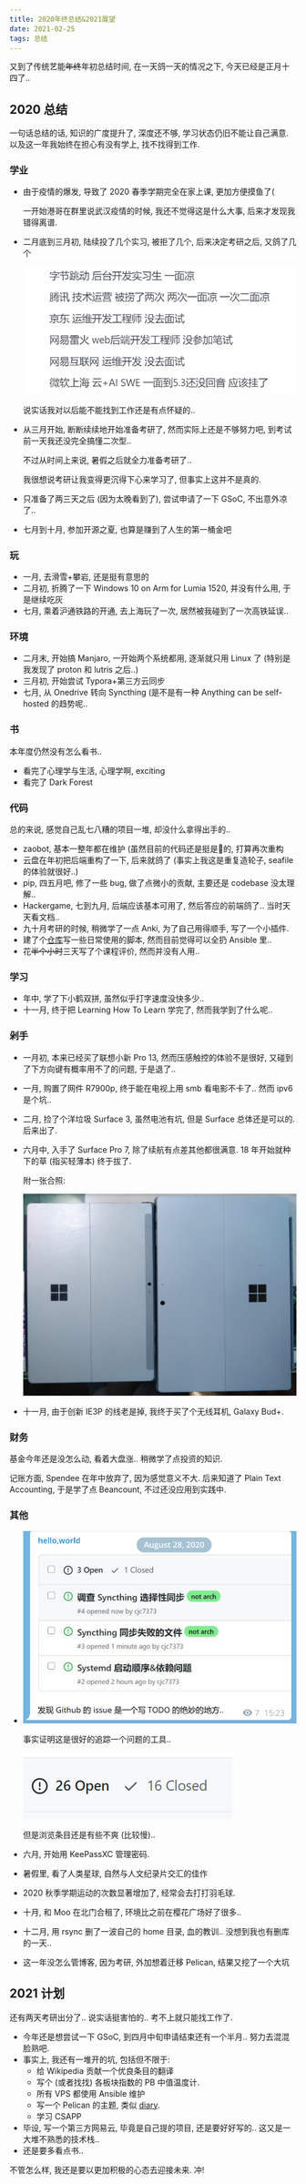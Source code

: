 ```yaml
---
title: 2020年终总结&2021展望
date: 2021-02-25
tags: 总结
---
```


又到了传统艺能~~年终~~年初总结时间, 在一天鸽一天的情况之下, 今天已经是正月十四了..

<!-- more -->

## 2020 总结

一句话总结的话, 知识的广度提升了, 深度还不够, 学习状态仍旧不能让自己满意. 以及这一年我始终在担心有没有学上, 找不找得到工作.

### 学业

- 由于疫情的爆发, 导致了 2020 春季学期完全在家上课, 更加方便摸鱼了(

  一开始港哥在群里说武汉疫情的时候, 我还不觉得这是什么大事, 后来才发现我错得离谱.

- 二月底到三月初, 陆续投了几个实习, 被拒了几个, 后来决定考研之后, 又鸽了几个

  ![image-20210225125307219](2020Summary_2021Plan.assets/image-20210225125307219.png)

  说实话我对以后能不能找到工作还是有点怀疑的..

- 从三月开始, 断断续续地开始准备考研了, 然而实际上还是不够努力吧, 到考试前一天我还没完全搞懂二次型..

  不过从时间上来说, 暑假之后就全力准备考研了..

  我很想说考研让我变得更沉得下心来学习了, 但事实上这并不是真的.

- 只准备了两三天之后 (因为太晚看到了), 尝试申请了一下 GSoC, 不出意外凉了..

- 七月到十月, 参加开源之夏, 也算是赚到了人生的第一桶金吧

### 玩

- 一月, 去滑雪+攀岩, 还是挺有意思的
- 二月初, 折腾了一下 Windows 10 on Arm for Lumia 1520, 并没有什么用, 于是继续吃灰
- 七月, 乘着沪通铁路的开通, 去上海玩了一次, 居然被我碰到了一次高铁延误..

### 环境

- 二月末, 开始搞 Manjaro, 一开始两个系统都用, 逐渐就只用 Linux 了 (特别是我发现了 proton 和 lutris 之后..)
- 三月初, 开始尝试 Typora+第三方云同步
- 七月, 从 Onedrive 转向 Syncthing (是不是有一种 Anything can be self-hosted 的趋势呢..

### 书

本年度仍然没有怎么看书..

- 看完了心理学与生活, 心理学啊, exciting
- 看完了 Dark Forest

### 代码

总的来说, 感觉自己乱七八糟的项目一堆, 却没什么拿得出手的..

- zaobot, 基本一整年都在维护 (虽然目前的代码还是挺是💩的, 打算再次重构
- 云盘在年初把后端重构了一下, 后来就鸽了 (事实上我这是重复造轮子, seafile 的体验就很好..)
- pip, 四五月吧, 修了一些 bug, 做了点微小的贡献, 主要还是 codebase 没太理解..
- Hackergame, 七到九月, 后端应该基本可用了, 然后答应的前端鸽了.. 当时天天看文档..
- 九十月考研的时候, 稍微学了一点 Anki, 为了自己用得顺手, 写了一个小插件.
- 建了个[仓库](https://github.com/cjc7373/my_scripts)写一些日常使用的脚本, 然而目前觉得可以全扔 Ansible 里..
- 花~~半个小时~~三天写了个课程评价, 然而并没有人用..

### 学习

- 年中, 学了下小鹤双拼, 虽然似乎打字速度没快多少..
- 十一月, 终于把 Learning How To Learn 学完了, 然而我学到了什么呢..

### 剁手

- 一月初, 本来已经买了联想小新 Pro 13, 然而压感触控的体验不是很好, 又碰到了下方向键有概率用不了的问题, 于是退了..

- 一月, 购置了网件 R7900p, 终于能在电视上用 smb 看电影不卡了.. 然而 ipv6 是个坑..

- 二月, 捡了个洋垃圾 Surface 3, 虽然电池有坑, 但是 Surface 总体还是可以的. 后来出了.

- 六月中, 入手了 Surface Pro 7, 除了续航有点差其他都很满意. 18 年开始就种下的草 (指买轻薄本) 终于拔了.

  附一张合照:

  ![image-20210225152027832](2020Summary_2021Plan.assets/image-20210225152027832.png)
  
- 十一月, 由于创新 IE3P 的线老是掉, 我终于买了个无线耳机, Galaxy Bud+.

### 财务

基金今年还是没怎么动, 看着大盘涨.. 稍微学了点投资的知识.

记账方面, Spendee 在年中放弃了, 因为感觉意义不大. 后来知道了 Plain Text Accounting, 于是学了点 Beancount, 不过还没应用到实践中.

### 其他

- ![image-20210225144517669](2020Summary_2021Plan.assets/image-20210225144517669.png)

  事实证明这是很好的追踪一个问题的工具..

  ![image-20210225150738841](2020Summary_2021Plan.assets/image-20210225150738841.png)

  但是浏览条目还是有些不爽 (比较慢)..

- 六月, 开始用 KeePassXC 管理密码.

- 暑假里, 看了人类星球, 自然与人文纪录片交汇的佳作

- 2020 秋季学期运动的次数显著增加了, 经常会去打打羽毛球.

- 十月, 和 Moo 在北门合租了, 环境比之前在樱花广场好了很多..

- 十二月, 用 rsync 删了一波自己的 home 目录, 血的教训.. 没想到我也有删库的一天..

- 这一年没怎么管博客, 因为考研, 外加想着迁移 Pelican, 结果又挖了一个大坑

## 2021 计划

还有两天考研出分了.. 说实话挺害怕的.. 考不上就只能找工作了.

- 今年还是想尝试一下 GSoC, 到四月中旬申请结束还有一个半月.. 努力去混混脸熟吧.
- 事实上, 我还有一堆开的坑, 包括但不限于:
  - 给 Wikipedia 贡献一个优良条目的翻译
  - 写个 (或者找找) 各板块指数的 PB 中值温度计.
  - 所有 VPS 都使用 Ansible 维护
  - 写一个 Pelican 的主题, 类似 [diary](https://github.com/amazingrise/hugo-theme-diary).
  - 学习 CSAPP
- 毕设, 写一个第三方网易云, 毕竟是自己提的项目, 还是要好好写的.. 这又是一大堆不熟悉的技术栈..
- 还是要多看点书..

不管怎么样, 我还是要以更加积极的心态去迎接未来. 冲!


